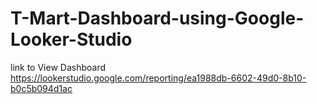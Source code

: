# T-Mart-Dashboard-using-Google-Looker-Studio


link to View Dashboard
https://lookerstudio.google.com/reporting/ea1988db-6602-49d0-8b10-b0c5b094d1ac
